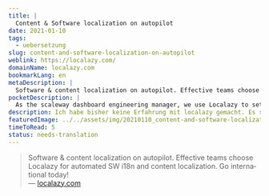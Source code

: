```yaml
---
title: |
  Content & Software localization on autopilot
date: 2021-01-10
tags:
  - uebersetzung
slug: content-and-software-localization-on-autopilot
weblink: https://localazy.com/
domainName: localazy.com
bookmarkLang: en
metaDescription: |
  Software & content localization on autopilot. Effective teams choose Localazy for automated SW i18n and content localization. Go international today!
pocketDescription: |
  As the scaleway dashboard engineering manager, we use Localazy to set up a friendly environment for us and our translation team. For the first iteration, it was really easy to set up.
description: Ich habe bisher keine Erfahrung mit localazy gemacht. Es scheint jedoch ein umfangreiches und spannendes Übersetzungstool zu sein.
featuredImage: ../../assets/img/20210110_content-and-software-localization-on-autopilot.png
timeToRead: 5
status: needs-translation
---
```

<blockquote lang="en">Software & content localization on autopilot. Effective teams choose Localazy for automated SW i18n and content localization. Go international today!
<footer>— <a href="https://localazy.com/">localazy.com</a></footer></blockquote>
